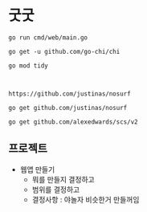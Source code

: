 # 굿굿

```
go run cmd/web/main.go
```

```
go get -u github.com/go-chi/chi

go mod tidy



https://github.com/justinas/nosurf

go get github.com/justinas/nosurf

go get github.com/alexedwards/scs/v2

```


## 프로젝트
- 웹앱 만들기
  - 뭐를 만들지 결정하고
  - 범위를 결정하고 
  - 결정사항 : 야놀자 비슷한거 만들꺼임
